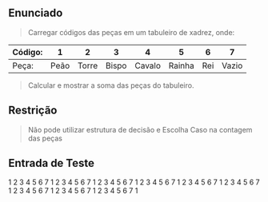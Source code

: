## Enunciado

> Carregar códigos das peças em um tabuleiro de xadrez, onde: 

| Código: | 1    | 2     | 3     | 4      | 5      | 6   | 7     |
|---------|------|-------|-------|--------|--------|-----|-------|
| Peça:   | Peão | Torre | Bispo | Cavalo | Rainha | Rei | Vazio |

> Calcular e mostrar a soma das peças do tabuleiro. 

## Restrição

> Não pode utilizar estrutura de decisão e Escolha Caso na contagem das peças

## Entrada de Teste

1 2 3 4 5 6 7 1
2 3 4 5 6 7 1 2
3 4 5 6 7 1 2 3
4 5 6 7 1 2 3 4
5 6 7 1 2 3 4 5
6 7 1 2 3 4 5 6
7 1 2 3 4 5 6 7
1 2 3 4 5 6 7 1